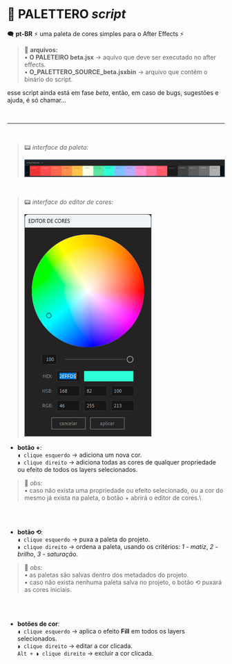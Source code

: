 # 🧾 PALETTERO *script*

🗨️ **pt-BR** ⚡ uma paleta de cores simples para o After Effects ⚡

> 📂 **arquivos:**\
> • **O PALETEIRO beta.jsx** → aquivo que deve ser executado no after effects.\
> • **O_PALETTERO_SOURCE_beta.jsxbin** → arquivo que contém o binário do script.

esse script ainda está em fase *beta*, então, em caso de bugs, sugestões e ajuda, é só chamar...

<br>

---

<br>

> 📟 *interface da paleta:*
>
> ![ui](docs/images/ui_1.png)

<br>

> 📟 *interface do editor de cores:*
>
> ![ui](docs/images/ui_2.png)

- **botão +**:\
`◖ clique esquerdo` → adiciona um nova cor.\
`◗ clique direito` → adiciona todas as cores de qualquer propriedade ou efeito de todos os layers selecionados.
  >

> 🚩 *obs:*\
> • caso não exista uma propriedade ou efeito selecionado, ou a cor do mesmo já exista na paleta, o botão + abrirá o editor de cores.\

<br><br>

- **botão ⟲**:\
`◖ clique esquerdo` → puxa a paleta do projeto.\
`◗ clique direito` → ordena a paleta, usando os critérios: *1 - matiz*, *2 - brilho*, *3 - saturação*.
  >

> 🚩 *obs:*\
> • as paletas são salvas dentro dos metadados do projeto.\
> • caso não exista nenhuma paleta salva no projeto, o botão ⟲ puxará as cores iniciais.

<br><br>

- **botões de cor**:\
`◖ clique esquerdo` → aplica o efeito **Fill** em todos os layers selecionados.\
`◗ clique direito` → editar a cor clicada.\
`Alt + ◗ clique direito` → excluir a cor clicada.
  >
